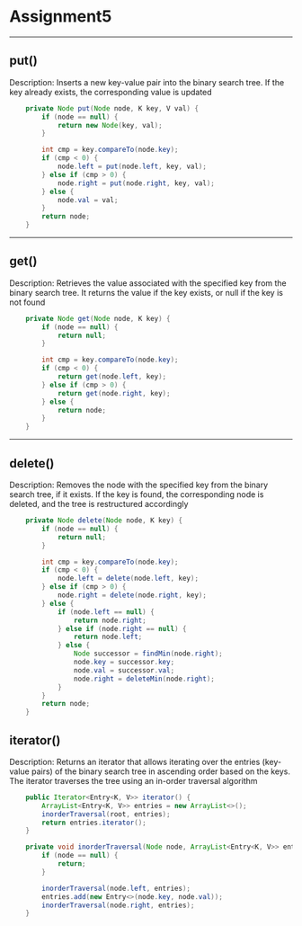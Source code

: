 # Assignment5
___
## put()

Description: Inserts a new key-value pair into the binary search tree. If the key already exists, the corresponding value is updated
```java
    private Node put(Node node, K key, V val) {
        if (node == null) {
            return new Node(key, val);
        }

        int cmp = key.compareTo(node.key);
        if (cmp < 0) {
            node.left = put(node.left, key, val);
        } else if (cmp > 0) {
            node.right = put(node.right, key, val);
        } else {
            node.val = val;
        }
        return node;
    }
```
___
## get()

Description: Retrieves the value associated with the specified key from the binary search tree. It returns the value if the key exists, or null if the key is not found
```java
    private Node get(Node node, K key) {
        if (node == null) {
            return null;
        }

        int cmp = key.compareTo(node.key);
        if (cmp < 0) {
            return get(node.left, key);
        } else if (cmp > 0) {
            return get(node.right, key);
        } else {
            return node;
        }
    }
```
___
## delete()

Description: Removes the node with the specified key from the binary search tree, if it exists. If the key is found, the corresponding node is deleted, and the tree is restructured accordingly
```java
    private Node delete(Node node, K key) {
        if (node == null) {
            return null;
        }

        int cmp = key.compareTo(node.key);
        if (cmp < 0) {
            node.left = delete(node.left, key);
        } else if (cmp > 0) {
            node.right = delete(node.right, key);
        } else {
            if (node.left == null) {
                return node.right;
            } else if (node.right == null) {
                return node.left;
            } else {
                Node successor = findMin(node.right);
                node.key = successor.key;
                node.val = successor.val;
                node.right = deleteMin(node.right);
            }
        }
        return node;
    }
```
## iterator()
Description: Returns an iterator that allows iterating over the entries (key-value pairs) of the binary search tree in ascending order based on the keys. The iterator traverses the tree using an in-order traversal algorithm

```java
    public Iterator<Entry<K, V>> iterator() {
        ArrayList<Entry<K, V>> entries = new ArrayList<>();
        inorderTraversal(root, entries);
        return entries.iterator();
    }

    private void inorderTraversal(Node node, ArrayList<Entry<K, V>> entries) {
        if (node == null) {
            return;
        }

        inorderTraversal(node.left, entries);
        entries.add(new Entry<>(node.key, node.val));
        inorderTraversal(node.right, entries);
    }
```
